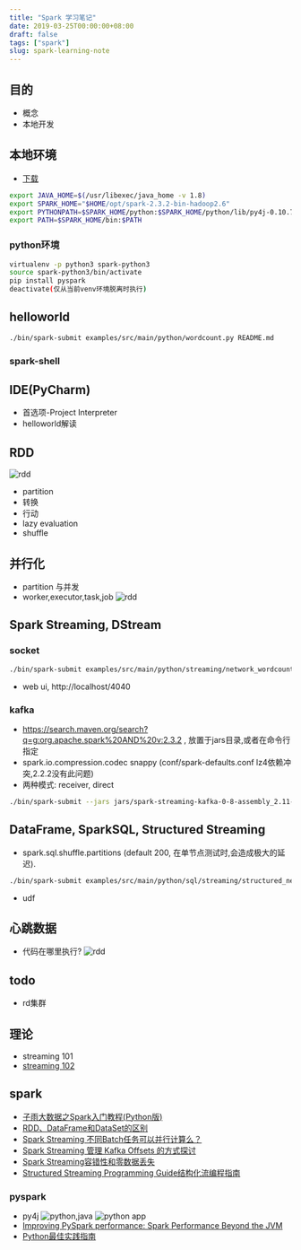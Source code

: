 ```yaml
---
title: "Spark 学习笔记"
date: 2019-03-25T00:00:00+08:00
draft: false
tags: ["spark"]
slug: spark-learning-note
---
```


## 目的

- 概念
- 本地开发

## 本地环境

- [下载](http://spark.apache.org/downloads.html)

```sh
export JAVA_HOME=$(/usr/libexec/java_home -v 1.8)
export SPARK_HOME="$HOME/opt/spark-2.3.2-bin-hadoop2.6"
export PYTHONPATH=$SPARK_HOME/python:$SPARK_HOME/python/lib/py4j-0.10.7-src.zip:$PYTHONPATH
export PATH=$SPARK_HOME/bin:$PATH
```

### python环境

```sh
virtualenv -p python3 spark-python3
source spark-python3/bin/activate
pip install pyspark
deactivate(仅从当前venv环境脱离时执行)
```

## helloworld

```sh
./bin/spark-submit examples/src/main/python/wordcount.py README.md
```
### spark-shell

## IDE(PyCharm)

- 首选项-Project Interpreter
- helloworld解读

## RDD

![rdd](/images/spark-learning/IMG_1501.jpg)

- partition
- 转换
- 行动
- lazy evaluation
- shuffle

## 并行化

- partition 与并发
- worker,executor,task,job
    ![rdd](/images/spark-learning/IMG_1500.jpg)

## Spark Streaming, DStream

### socket

```sh
./bin/spark-submit examples/src/main/python/streaming/network_wordcount.py localhost 9999
```
- web ui, http://localhost/4040

### kafka
- https://search.maven.org/search?q=g:org.apache.spark%20AND%20v:2.3.2 , 放置于jars目录,或者在命令行指定
- spark.io.compression.codec snappy (conf/spark-defaults.conf lz4依赖冲突,2.2.2没有此问题)
- 两种模式: receiver, direct

```sh
./bin/spark-submit --jars jars/spark-streaming-kafka-0-8-assembly_2.11-2.3.2.jar examples/src/main/python/streaming/direct_kafka_wordcount.py 192.168.16.22:9092 jiedian_adapter_heartbeat
```

## DataFrame, SparkSQL, Structured Streaming

- spark.sql.shuffle.partitions (default 200, 在单节点测试时,会造成极大的延迟).

```sh
./bin/spark-submit examples/src/main/python/sql/streaming/structured_network_wordcount.py localhost 9999
```
- udf

## 心跳数据

- 代码在哪里执行?
![rdd](/images/spark-learning/IMG_1502.jpg)

## todo

- rd集群

## 理论

- streaming 101
- [streaming 102](http://limuzhi.com/2017/04/09/%E6%B5%81%E5%BC%8F%E8%B6%85%E8%B6%8A%E6%89%B9%E9%87%8F-Streaming%20102%E7%BF%BB%E8%AF%91/)

## spark

- [子雨大数据之Spark入门教程(Python版)](http://dblab.xmu.edu.cn/blog/1709-2/)
- [RDD、DataFrame和DataSet的区别](https://www.jianshu.com/p/c0181667daa0)
- [Spark Streaming 不同Batch任务可以并行计算么？](https://www.jianshu.com/p/ab3810a4de97)
- [Spark Streaming 管理 Kafka Offsets 的方式探讨](https://www.jianshu.com/p/ef3f15cf400d)
- [Spark Streaming容错性和零数据丢失](https://zhuanlan.zhihu.com/p/26297594)
- [Structured Streaming Programming Guide结构化流编程指南](https://www.cnblogs.com/swordfall/p/8435987.html)

### pyspark

- py4j ![python,java](/images/spark-learning/IMG_1497.jpg) ![python app](/images/spark-learning/IMG_1499.jpg) 
- [Improving PySpark performance: Spark Performance Beyond the JVM](http://bit.ly/2bx89bn)
- [Python最佳实践指南](https://pythonguidecn.readthedocs.io/zh/latest/)
